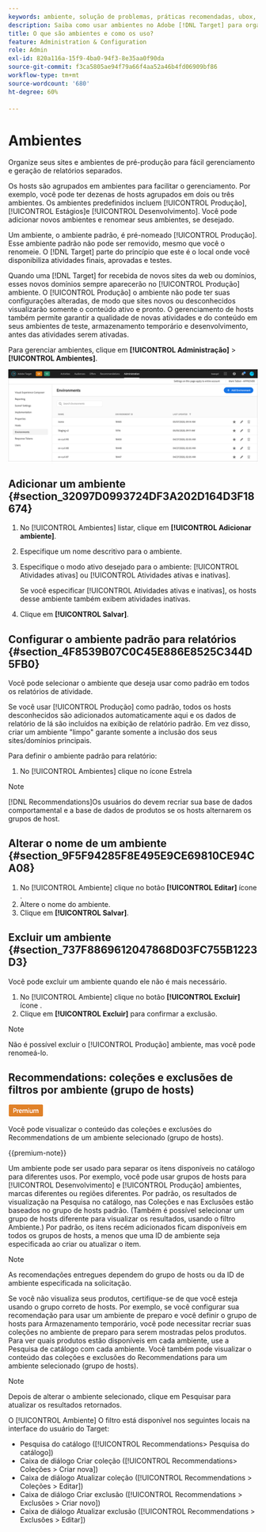 ```yaml
---
keywords: ambiente, solução de problemas, práticas recomendadas, ubox, redirecionamentos, redirecionamento, lista de permissões, lista negra, lista de bloqueios,  lista de permissões
description: Saiba como usar ambientes no Adobe [!DNL Target] para organizar seus sites e ambientes de pré-produção para fácil gerenciamento e geração de relatórios separados.
title: O que são ambientes e como os uso?
feature: Administration & Configuration
role: Admin
exl-id: 820a116a-15f9-4ba0-94f3-8e35aa0f90da
source-git-commit: f3ca5805ae94f79a66f4aa52a46b4fd06909bf86
workflow-type: tm+mt
source-wordcount: '680'
ht-degree: 60%

---
```


# Ambientes

Organize seus sites e ambientes de pré-produção para fácil gerenciamento e geração de relatórios separados.

Os hosts são agrupados em ambientes para facilitar o gerenciamento. Por exemplo, você pode ter dezenas de hosts agrupados em dois ou três ambientes. Os ambientes predefinidos incluem [!UICONTROL Produção], [!UICONTROL Estágios]e [!UICONTROL Desenvolvimento]. Você pode adicionar novos ambientes e renomear seus ambientes, se desejado.

Um ambiente, o ambiente padrão, é pré-nomeado [!UICONTROL Produção]. Esse ambiente padrão não pode ser removido, mesmo que você o renomeie. O [!DNL Target] parte do princípio que este é o local onde você disponibiliza atividades finais, aprovadas e testes.

Quando uma [!DNL Target] for recebida de novos sites da web ou domínios, esses novos domínios sempre aparecerão no [!UICONTROL Produção] ambiente. O [!UICONTROL Produção] o ambiente não pode ter suas configurações alteradas, de modo que sites novos ou desconhecidos visualizarão somente o conteúdo ativo e pronto. O gerenciamento de hosts também permite garantir a qualidade de novas atividades e do conteúdo em seus ambientes de teste, armazenamento temporário e desenvolvimento, antes das atividades serem ativadas.

Para gerenciar ambientes, clique em **[!UICONTROL Administração]** > **[!UICONTROL Ambientes]**.

![Lista de ambientes](/help/administrating-target/assets/environments.png)

## Adicionar um ambiente {#section_32097D0993724DF3A202D164D3F18674}

1. No [!UICONTROL Ambientes] listar, clique em **[!UICONTROL Adicionar ambiente]**.
1. Especifique um nome descritivo para o ambiente.
1. Especifique o modo ativo desejado para o ambiente: [!UICONTROL Atividades ativas] ou [!UICONTROL Atividades ativas e inativas].

   Se você especificar [!UICONTROL Atividades ativas e inativas], os hosts desse ambiente também exibem atividades inativas.

1. Clique em **[!UICONTROL Salvar]**.

## Configurar o ambiente padrão para relatórios {#section_4F8539B07C0C45E886E8525C344D5FB0}

Você pode selecionar o ambiente que deseja usar como padrão em todos os relatórios de atividade.

Se você usar [!UICONTROL Produção] como padrão, todos os hosts desconhecidos são adicionados automaticamente aqui e os dados de relatório de lá são incluídos na exibição de relatório padrão. Em vez disso, criar um ambiente &quot;limpo&quot; garante somente a inclusão dos seus sites/domínios principais.

Para definir o ambiente padrão para relatório:

1. No [!UICONTROL Ambientes] clique no ícone Estrela

>[!NOTE]
>
>[!DNL Recommendations]Os usuários do devem recriar sua base de dados comportamental e a base de dados de produtos se os hosts alternarem os grupos de host.

## Alterar o nome de um ambiente {#section_9F5F94285F8E495E9CE69810CE94CA08}

1. No [!UICONTROL Ambiente] clique no botão **[!UICONTROL Editar]** ícone .
1. Altere o nome do ambiente.
1. Clique em **[!UICONTROL Salvar]**.

## Excluir um ambiente {#section_737F8869612047868D03FC755B1223D3}

Você pode excluir um ambiente quando ele não é mais necessário.

1. No [!UICONTROL Ambiente] clique no botão **[!UICONTROL Excluir]** ícone .
1. Clique em **[!UICONTROL Excluir]** para confirmar a exclusão.

>[!NOTE]
>
>Não é possível excluir o [!UICONTROL Produção] ambiente, mas você pode renomeá-lo.

## Recommendations: coleções e exclusões de filtros por ambiente (grupo de hosts)

![Selo premium](/help/assets/premium.png)

Você pode visualizar o conteúdo das coleções e exclusões do Recommendations de um ambiente selecionado (grupo de hosts).

{{premium-note}}

Um ambiente pode ser usado para separar os itens disponíveis no catálogo para diferentes usos. Por exemplo, você pode usar grupos de hosts para [!UICONTROL Desenvolvimento] e [!UICONTROL Produção] ambientes, marcas diferentes ou regiões diferentes. Por padrão, os resultados de visualização na Pesquisa no catálogo, nas Coleções e nas Exclusões estão baseados no grupo de hosts padrão. (Também é possível selecionar um grupo de hosts diferente para visualizar os resultados, usando o filtro Ambiente.) Por padrão, os itens recém adicionados ficam disponíveis em todos os grupos de hosts, a menos que uma ID de ambiente seja especificada ao criar ou atualizar o item.

>[!NOTE]
>
>As recomendações entregues dependem do grupo de hosts ou da ID de ambiente especificada na solicitação.


Se você não visualiza seus produtos, certifique-se de que você esteja usando o grupo correto de hosts. Por exemplo, se você configurar sua recomendação para usar um ambiente de preparo e você definir o grupo de hosts para Armazenamento temporário, você pode necessitar recriar suas coleções no ambiente de preparo para serem mostradas pelos produtos. Para ver quais produtos estão disponíveis em cada ambiente, use a Pesquisa de catálogo com cada ambiente. Você também pode visualizar o conteúdo das coleções e exclusões do Recommendations para um ambiente selecionado (grupo de hosts).

>[!NOTE]
>Depois de alterar o ambiente selecionado, clique em Pesquisar para atualizar os resultados retornados.

O [!UICONTROL Ambiente] O filtro está disponível nos seguintes locais na interface do usuário do Target:

* Pesquisa do catálogo ([!UICONTROL Recommendations> Pesquisa do catálogo])
* Caixa de diálogo Criar coleção ([!UICONTROL Recommendations> Coleções > Criar nova])
* Caixa de diálogo Atualizar coleção ([!UICONTROL Recommendations > Coleções > Editar])
* Caixa de diálogo Criar exclusão ([!UICONTROL Recommendations > Exclusões > Criar novo])
* Caixa de diálogo Atualizar exclusão ([!UICONTROL Recommendations > Exclusões > Editar])

